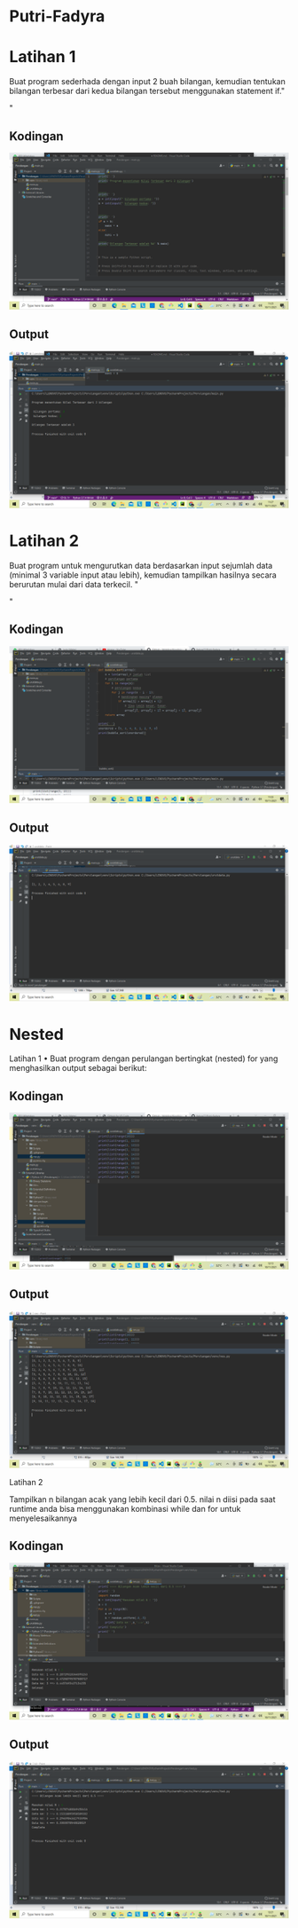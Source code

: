 # Putri-Fadyra
# Latihan 1
Buat program sederhada dengan input 2 buah bilangan, kemudian
tentukan bilangan terbesar dari kedua bilangan tersebut
menggunakan statement if."<p>"

 ## Kodingan 
 ![img](SS/perulangan.png)

## Output
![img](SS/perulangan1.png) 

# Latihan 2
 Buat program untuk mengurutkan data berdasarkan input sejumlah
data (minimal 3 variable input atau lebih), kemudian tampilkan
hasilnya secara berurutan mulai dari data terkecil. "<p>"

## Kodingan 
 ![img](SS/urutdata.png)

## Output 
![img](SS/urutdata1.png) 


# Nested
Latihan 1
• Buat program dengan perulangan bertingkat (nested) for yang
menghasilkan output sebagai berikut:

## Kodingan
![img](SS/nes.png)

## Output
![img](SS/nes1.png)

Latihan 2

Tampilkan n bilangan acak yang lebih kecil dari 0.5.
nilai n diisi pada saat runtime
anda bisa menggunakan kombinasi while dan for untuk menyelesaikannya

## Kodingan
![img](SS/bil.png)

## Output
![img](SS/bil1.png)
